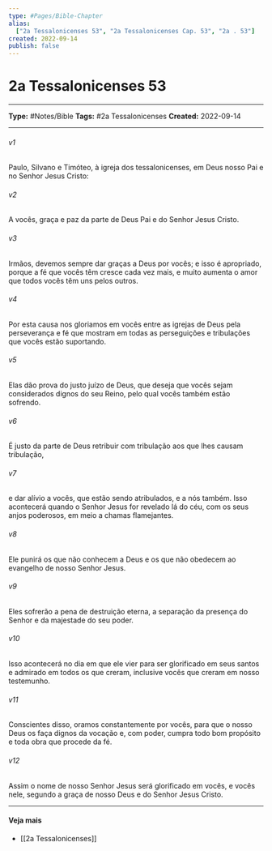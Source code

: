 ```yaml
---
type: #Pages/Bible-Chapter
alias:
  ["2a Tessalonicenses 53", "2a Tessalonicenses Cap. 53", "2a . 53"]
created: 2022-09-14
publish: false
---
```


# 2a Tessalonicenses 53

---

**Type:** #Notes/Bible
**Tags:** #2a Tessalonicenses
**Created:** 2022-09-14

---

###### v1
Paulo, Silvano e Timóteo, à igreja dos tessalonicenses, em Deus nosso Pai e no Senhor Jesus Cristo:
###### v2
A vocês, graça e paz da parte de Deus Pai e do Senhor Jesus Cristo.
###### v3
Irmãos, devemos sempre dar graças a Deus por vocês; e isso é apropriado, porque a fé que vocês têm cresce cada vez mais, e muito aumenta o amor que todos vocês têm uns pelos outros.
###### v4
Por esta causa nos gloriamos em vocês entre as igrejas de Deus pela perseverança e fé que mostram em todas as perseguições e tribulações que vocês estão suportando.
###### v5
Elas dão prova do justo juízo de Deus, que deseja que vocês sejam considerados dignos do seu Reino, pelo qual vocês também estão sofrendo.
###### v6
É justo da parte de Deus retribuir com tribulação aos que lhes causam tribulação,
###### v7
e dar alívio a vocês, que estão sendo atribulados, e a nós também. Isso acontecerá quando o Senhor Jesus for revelado lá do céu, com os seus anjos poderosos, em meio a chamas flamejantes.
###### v8
Ele punirá os que não conhecem a Deus e os que não obedecem ao evangelho de nosso Senhor Jesus.
###### v9
Eles sofrerão a pena de destruição eterna, a separação da presença do Senhor e da majestade do seu poder.
###### v10
Isso acontecerá no dia em que ele vier para ser glorificado em seus santos e admirado em todos os que creram, inclusive vocês que creram em nosso testemunho.
###### v11
Conscientes disso, oramos constantemente por vocês, para que o nosso Deus os faça dignos da vocação e, com poder, cumpra todo bom propósito e toda obra que procede da fé.
###### v12
Assim o nome de nosso Senhor Jesus será glorificado em vocês, e vocês nele, segundo a graça de nosso Deus e do Senhor Jesus Cristo.


---

#### Veja mais

- [[2a Tessalonicenses]]

